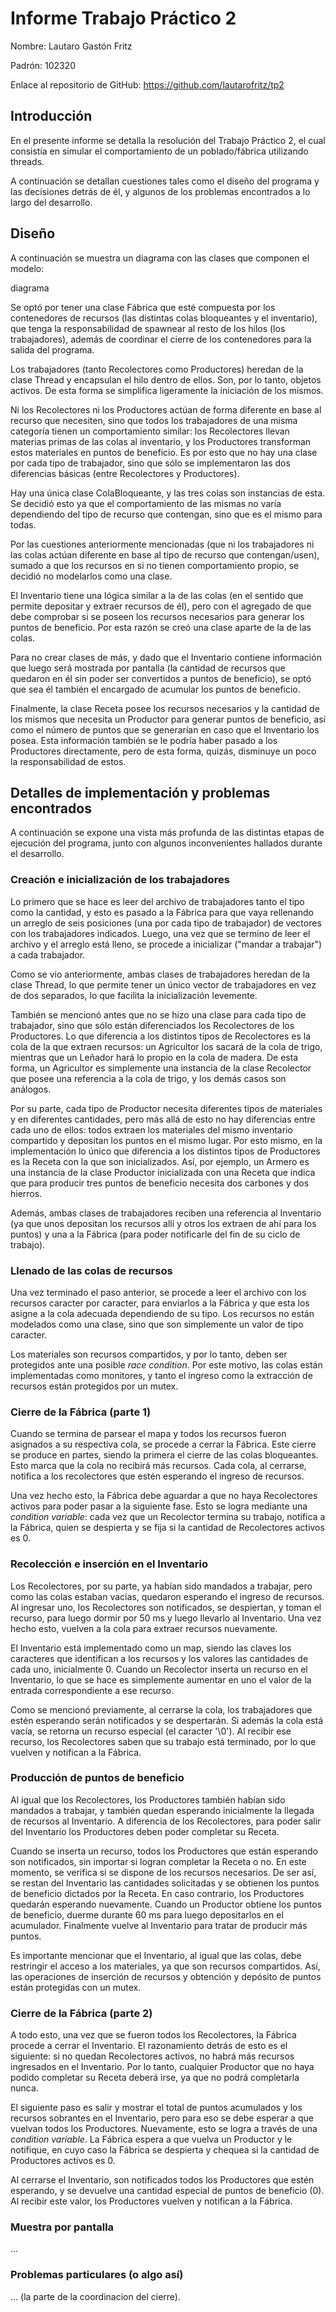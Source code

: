 # Informe Trabajo Práctico 2

Nombre: Lautaro Gastón Fritz

Padrón: 102320

Enlace al repositorio de GitHub: https://github.com/lautarofritz/tp2

## Introducción

En el presente informe se detalla la resolución del Trabajo Práctico 2, el cual consistía en simular el comportamiento de un poblado/fábrica utilizando threads.

A continuación se detallan cuestiones tales como el diseño del programa y las decisiones detrás de él, y algunos de los problemas encontrados a lo largo del desarrollo.

## Diseño

A continuación se muestra un diagrama con las clases que componen el modelo:

diagrama

Se optó por tener una clase Fábrica que esté compuesta por los contenedores de recursos (las distintas colas bloqueantes y el inventario), que tenga la responsabilidad de spawnear al resto de los hilos (los trabajadores), además de coordinar el cierre de los contenedores para la salida del programa.

Los trabajadores (tanto Recolectores como Productores) heredan de la clase Thread y encapsulan el hilo dentro de ellos. Son, por lo tanto, objetos activos. De esta forma se simplifica ligeramente la iniciación de los mismos.

Ni los Recolectores ni los Productores actúan de forma diferente en base al recurso que necesiten, sino que todos los trabajadores de una misma categoría tienen un comportamiento similar: los Recolectores llevan materias primas de las colas al inventario, y los Productores transforman estos materiales en puntos de beneficio. Es por esto que no hay una clase por cada tipo de trabajador, sino que sólo se implementaron las dos diferencias básicas (entre Recolectores y Productores).

Hay una única clase ColaBloqueante, y las tres colas son instancias de esta. Se decidió esto ya que el comportamiento de las mismas no varía dependiendo del tipo de recurso que contengan, sino que es el mismo para todas.

Por las cuestiones anteriormente mencionadas (que ni los trabajadores ni las colas actúan diferente en base al tipo de recurso que contengan/usen), sumado a que los recursos en si no tienen comportamiento propio, se decidió no modelarlos como una clase.

El Inventario tiene una lógica similar a la de las colas (en el sentido que permite depositar y extraer recursos de él), pero con el agregado de que debe comprobar si se poseen los recursos necesarios para generar los puntos de beneficio. Por esta razón se creó una clase aparte de la de las colas.

Para no crear clases de más, y dado que el Inventario contiene información que luego será mostrada por pantalla (la cantidad de recursos que quedaron en él sin poder ser convertidos a puntos de beneficio), se optó que sea él también el encargado de acumular los puntos de beneficio.

Finalmente, la clase Receta posee los recursos necesarios y la cantidad de los mismos que necesita un Productor para generar puntos de beneficio, así como el número de puntos que se generarían en caso que el Inventario los posea. Esta información también se le podría haber pasado a los Productores directamente, pero de esta forma, quizás, disminuye un poco la responsabilidad de estos.

## Detalles de implementación y problemas encontrados

A continuación se expone una vista más profunda de las distintas etapas de ejecución del programa, junto con algunos inconvenientes hallados durante el desarrollo.

### Creación e inicialización de los trabajadores

Lo primero que se hace es leer del archivo de trabajadores tanto el tipo como la cantidad, y esto es pasado a la Fábrica para que vaya rellenando un arreglo de seis posiciones (una por cada tipo de trabajador) de vectores con los trabajadores indicados. Luego, una vez que se termino de leer el archivo y el arreglo está lleno, se procede a inicializar ("mandar a trabajar") a cada trabajador.

Como se vio anteriormente, ambas clases de trabajadores heredan de la clase Thread, lo que permite tener un único vector de trabajadores en vez de dos separados, lo que facilita la inicialización levemente.

También se mencionó antes que no se hizo una clase para cada tipo de trabajador, sino que sólo están diferenciados los Recolectores de los Productores. Lo que diferencia a los distintos tipos de Recolectores es la cola de la que extraen recursos: un Agricultor los sacará de la cola de trigo, mientras que un Leñador hará lo propio en la cola de madera. De esta forma, un Agricultor es simplemente una instancia de la clase Recolector que posee una referencia a la cola de trigo, y los demás casos son análogos.

Por su parte, cada tipo de Productor necesita diferentes tipos de materiales y en diferentes cantidades, pero más allá de esto no hay diferencias entre cada uno de ellos: todos extraen los materiales del mismo inventario compartido y depositan los puntos en el mismo lugar. Por esto mismo, en la implementación lo único que diferencia a los distintos tipos de Productores es la Receta con la que son inicializados. Así, por ejemplo, un Armero es una instancia de la clase Productor inicializada con una Receta que indica que para producir tres puntos de beneficio necesita dos carbones y dos hierros.

Además, ambas clases de trabajadores reciben una referencia al Inventario (ya que unos depositan los recursos allí y otros los extraen de ahí para los puntos) y una a la Fábrica (para poder notificarle del fin de su ciclo de trabajo).

### Llenado de las colas de recursos

Una vez terminado el paso anterior, se procede a leer el archivo con los recursos caracter por caracter, para enviarlos a la Fábrica y que esta los asigne a la cola adecuada dependiendo de su tipo. Los recursos no están modelados como una clase, sino que son simplemente un valor de tipo caracter.

Los materiales son recursos compartidos, y por lo tanto, deben ser protegidos ante una posible _race condition_. Por este motivo, las colas están implementadas como monitores, y tanto el ingreso como la extracción de recursos están protegidos por un mutex.

### Cierre de la Fábrica (parte 1)

Cuando se termina de parsear el mapa y todos los recursos fueron asignados a su respectiva cola, se procede a cerrar la Fábrica. Este cierre se produce en partes, siendo la primera el cierre de las colas bloqueantes. Esto marca que la cola no recibirá más recursos. Cada cola, al cerrarse, notifica a los recolectores que estén esperando el ingreso de recursos.

Una vez hecho esto, la Fábrica debe aguardar a que no haya Recolectores activos para poder pasar a la siguiente fase. Esto se logra mediante una _condition variable_: cada vez que un Recolector termina su trabajo, notifica a la Fábrica, quien se despierta y se fija si la cantidad de Recolectores activos es 0.

### Recolección e inserción en el Inventario

Los Recolectores, por su parte, ya habían sido mandados a trabajar, pero como las colas estaban vacías, quedaron esperando el ingreso de recursos. Al ingresar uno, los Recolectores son notificados, se despiertan, y toman el recurso, para luego dormir por 50 ms y luego llevarlo al Inventario. Una vez hecho esto, vuelven a la cola para extraer recursos nuevamente.

El Inventario está implementado como un map, siendo las claves los caracteres que identifican a los recursos y los valores las cantidades de cada uno, inicialmente 0. Cuando un Recolector inserta un recurso en el Inventario, lo que se hace es simplemente aumentar en uno el valor de la entrada correspondiente a ese recurso.

Como se mencionó previamente, al cerrarse la cola, los trabajadores que estén esperando serán notificados y se despertarán. Si además la cola está vacía, se retorna un recurso especial (el caracter '\0'). Al recibir ese recurso, los Recolectores saben que su trabajo está terminado, por lo que vuelven y notifican a la Fábrica.

### Producción de puntos de beneficio

Al igual que los Recolectores, los Productores también habían sido mandados a trabajar, y también quedan esperando inicialmente la llegada de recursos al Inventario. A diferencia de los Recolectores, para poder salir del Inventario los Productores deben poder completar su Receta.

Cuando se inserta un recurso, todos los Productores que están esperando son notificados, sin importar si logran completar la Receta o no. En este momento, se verifica si se dispone de los recursos necesarios. De ser así, se restan del Inventario las cantidades solicitadas y se obtienen los puntos de beneficio dictados por la Receta. En caso contrario, los Productores quedarán esperando nuevamente. Cuando un Productor obtiene los puntos de beneficio, duerme durante 60 ms para luego depositarlos en el acumulador. Finalmente vuelve al Inventario para tratar de producir más puntos.

Es importante mencionar que el Inventario, al igual que las colas, debe restringir el acceso a los materiales, ya que son recursos compartidos. Así, las operaciones de inserción de recursos y obtención y depósito de puntos están protegidas con un mutex.

### Cierre de la Fábrica (parte 2)

A todo esto, una vez que se fueron todos los Recolectores, la Fábrica procede a cerrar el Inventario. El razonamiento detrás de esto es el siguiente: si no quedan Recolectores activos, no habrá más recursos ingresados en el Inventario. Por lo tanto, cualquier Productor que no haya podido completar su Receta deberá irse, ya que no podrá completarla nunca.

El siguiente paso es salir y mostrar el total de puntos acumulados y los recursos sobrantes en el Inventario, pero para eso se debe esperar a que vuelvan todos los Productores. Nuevamente, esto se logra a través de una _condition variable_. La Fábrica espera a que vuelva un Productor y le notifique, en cuyo caso la Fábrica se despierta y chequea si la cantidad de Productores activos es 0.

Al cerrarse el Inventario, son notificados todos los Productores que estén esperando, y se devuelve una cantidad especial de puntos de beneficio (0). Al recibir este valor, los Productores vuelven y notifican a la Fábrica.

### Muestra por pantalla

...

### Problemas particulares (o algo así)

... (la parte de la coordinacion del cierre).